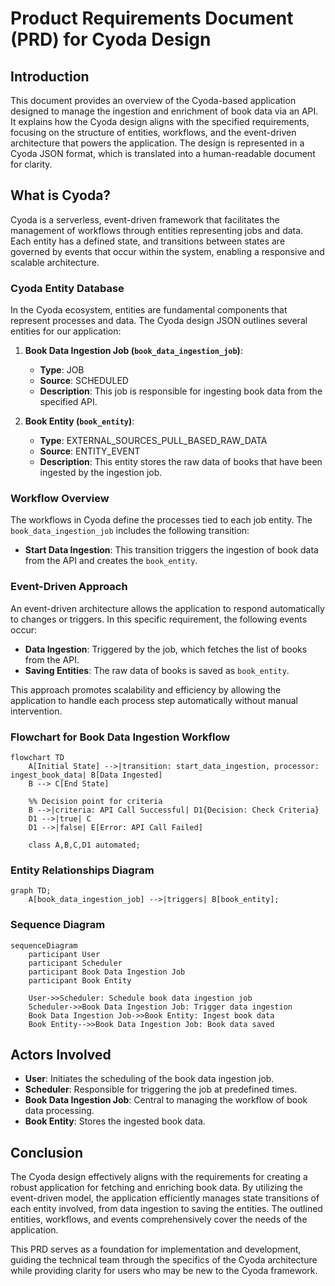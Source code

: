 # Product Requirements Document (PRD) for Cyoda Design

## Introduction

This document provides an overview of the Cyoda-based application designed to manage the ingestion and enrichment of book data via an API. It explains how the Cyoda design aligns with the specified requirements, focusing on the structure of entities, workflows, and the event-driven architecture that powers the application. The design is represented in a Cyoda JSON format, which is translated into a human-readable document for clarity.

## What is Cyoda?

Cyoda is a serverless, event-driven framework that facilitates the management of workflows through entities representing jobs and data. Each entity has a defined state, and transitions between states are governed by events that occur within the system, enabling a responsive and scalable architecture.

### Cyoda Entity Database

In the Cyoda ecosystem, entities are fundamental components that represent processes and data. The Cyoda design JSON outlines several entities for our application:

1. **Book Data Ingestion Job (`book_data_ingestion_job`)**:
   - **Type**: JOB
   - **Source**: SCHEDULED
   - **Description**: This job is responsible for ingesting book data from the specified API.

2. **Book Entity (`book_entity`)**:
   - **Type**: EXTERNAL_SOURCES_PULL_BASED_RAW_DATA
   - **Source**: ENTITY_EVENT
   - **Description**: This entity stores the raw data of books that have been ingested by the ingestion job.

### Workflow Overview

The workflows in Cyoda define the processes tied to each job entity. The `book_data_ingestion_job` includes the following transition:

- **Start Data Ingestion**: This transition triggers the ingestion of book data from the API and creates the `book_entity`.

### Event-Driven Approach

An event-driven architecture allows the application to respond automatically to changes or triggers. In this specific requirement, the following events occur:

- **Data Ingestion**: Triggered by the job, which fetches the list of books from the API.
- **Saving Entities**: The raw data of books is saved as `book_entity`.

This approach promotes scalability and efficiency by allowing the application to handle each process step automatically without manual intervention.

### Flowchart for Book Data Ingestion Workflow

```mermaid
flowchart TD
    A[Initial State] -->|transition: start_data_ingestion, processor: ingest_book_data| B[Data Ingested]
    B --> C[End State]

    %% Decision point for criteria
    B -->|criteria: API Call Successful| D1{Decision: Check Criteria}
    D1 -->|true| C
    D1 -->|false| E[Error: API Call Failed]

    class A,B,C,D1 automated;
```

### Entity Relationships Diagram

```mermaid
graph TD;
    A[book_data_ingestion_job] -->|triggers| B[book_entity];
```

### Sequence Diagram

```mermaid
sequenceDiagram
    participant User
    participant Scheduler
    participant Book Data Ingestion Job
    participant Book Entity

    User->>Scheduler: Schedule book data ingestion job
    Scheduler->>Book Data Ingestion Job: Trigger data ingestion
    Book Data Ingestion Job->>Book Entity: Ingest book data
    Book Entity-->>Book Data Ingestion Job: Book data saved
```

## Actors Involved

- **User**: Initiates the scheduling of the book data ingestion job.
- **Scheduler**: Responsible for triggering the job at predefined times.
- **Book Data Ingestion Job**: Central to managing the workflow of book data processing.
- **Book Entity**: Stores the ingested book data.

## Conclusion

The Cyoda design effectively aligns with the requirements for creating a robust application for fetching and enriching book data. By utilizing the event-driven model, the application efficiently manages state transitions of each entity involved, from data ingestion to saving the entities. The outlined entities, workflows, and events comprehensively cover the needs of the application.

This PRD serves as a foundation for implementation and development, guiding the technical team through the specifics of the Cyoda architecture while providing clarity for users who may be new to the Cyoda framework.
